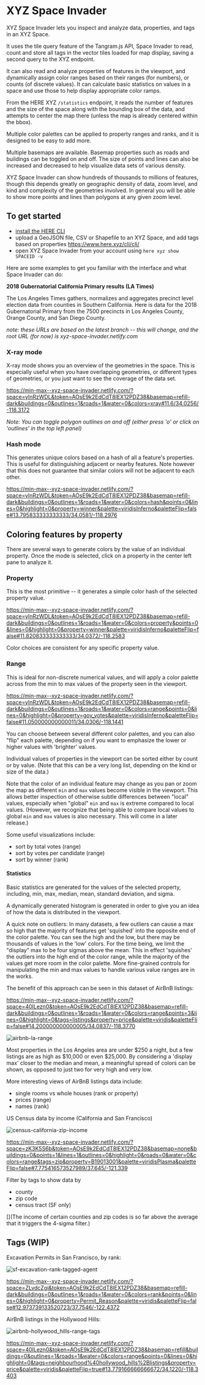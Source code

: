# XYZ Space Invader

XYZ Space Invader lets you inspect and analyze data, properties, and tags in an XYZ Space.

It uses the tile query feature of the Tangram.js API, Space Invader to read, count and store all tags in the vector tiles loaded for map display, saving a second query to the XYZ endpoint.

It can also read and analyze properties of features in the viewport, and dynamically assign color ranges based on their ranges (for numbers), or counts (of discrete values). It can calculate basic statistics on values in a space and use those to help display appropriate color ramps.

From the HERE XYZ `/statistics` endpoint, it reads the number of features and the size of the space along with the bounding box of the data, and attempts to center the map there (unless the map is already centered within the bbox).

Multiple color palettes can be applied to property ranges and ranks, and it is designed to be easy to add more.

Multiple basemaps are available. Basemap properties such as roads and buildings can be toggled on and off. The size of points and lines can also be increased and decreased to help visualize data sets of various density. 

XYZ Space Invader can show hundreds of thousands to millions of features, though this depends greatly on geographic density of data, zoom level, and kind and complexity of the geometries involved. In general you will be able to show more points and lines than polygons at any given zoom level.

## To get started

- [install the HERE CLI](https://www.here.xyz/cli/)
- upload a GeoJSON file, CSV or Shapefile to an XYZ Space, and add tags based on properties https://www.here.xyz/cli/cli/
- open XYZ Space Invader from your account using `here xyz show SPACEID -v`

Here are some examples to get you familiar with the interface and what Space Invader can do:

**2018 Gubernatorial California Primary results (LA Times)**

The Los Angeles Times gathers, normalizes and aggregates precinct level election data from counties in Southern California. Here is data for the 2018 Gubernatorial Primary from the 7500 precincts in Los Angeles County, Orange County, and San Diego County. 

_note: these URLs are based on the latest branch -- this will change, and the root URL (for now) is xyz-space-invader.netlify.com_

### X-ray mode

X-ray mode shows you an overview of the geometries in the space. This is especially useful when you have overlapping geometries, or different types of geometries, or you just want to see the coverage of the data set.

https://min-max--xyz-space-invader.netlify.com/?space=ylnRzWDL&token=AOsE9k2EdCdT8lEX12PDZ38&basemap=refill-dark&buildings=0&outlines=1&roads=1&water=0&colors=xray#11.6/34.0256/-118.3172

_Note: You can toggle polygon outlines on and off (either press 'o' or click on 'outlines' in the top left panel)_

### Hash mode

This generates unique colors based on a hash of all a feature's properties. This is useful for distinguishing adjacent or nearby features. Note however that this does not guarantee that similar colors will not be adjacent to each other. 

https://min-max--xyz-space-invader.netlify.com/?space=ylnRzWDL&token=AOsE9k2EdCdT8lEX12PDZ38&basemap=refill-dark&buildings=0&outlines=1&roads=1&water=0&colors=hash&points=0&lines=0&highlight=0&property=winner&palette=viridisInferno&paletteFlip=false#13.795833333333333/34.0581/-118.2976

## Coloring features by property

There are several ways to generate colors by the value of an individual property. Once the mode is selected, click on a property in the center left pane to analyze it.

### Property

This is the most primitive -- it generates a simple color hash of the selected property value.

https://min-max--xyz-space-invader.netlify.com/?space=ylnRzWDL&token=AOsE9k2EdCdT8lEX12PDZ38&basemap=refill-dark&buildings=0&outlines=1&roads=1&water=0&colors=property&points=0&lines=0&highlight=0&property=winner&palette=viridisInferno&paletteFlip=false#11.820833333333333/34.0372/-118.2583

Color choices are consistent for any specific property value.

### Range

This is ideal for non-discrete numerical values, and will apply a color palette across from the min to max values of the property seen in the viewport.

https://min-max--xyz-space-invader.netlify.com/?space=ylnRzWDL&token=AOsE9k2EdCdT8lEX12PDZ38&basemap=refill-dark&buildings=0&outlines=1&roads=1&water=0&colors=range&points=0&lines=0&highlight=0&property=gov_votes&palette=viridisInferno&paletteFlip=false#11.050000000000011/34.0306/-118.1441

You can choose between several different color palettes, and you can also "flip" each palette, depending on if you want to emphasize the lower or higher values with 'brighter' values.

Individual values of properties in the viewport can be sorted either by count or by value. (Note that this can be a very long list, depending on the kind or size of the data.)

Note that the color of an individual feature may change as you pan or zoom the map as different `min` and `max` values become visible in the viewport. This allows better inspection of otherwise subtle differences between "local" values, especially when "global" `min` and `max` is extreme compared to local values. (However, we recognize that being able to compare local values to global `min` and `max` values is also necessary. This will come in a later release.)

Some useful visualizations include:

- sort by total votes (range)
- sort by votes per candidate (range)
- sort by winner (rank)

#### Statistics

Basic statistics are generated for the values of the selected property, including, min, max, median, mean, standard deviation, and sigma.

A dynamically generated histogram is generated in order to give you an idea of how the data is distributed in the viewport.

A quick note on outliers: In many datasets, a few outliers can cause a max so high that the majority of features get 'squished' into the opposite end of the color palette. You can see the high and the low, but there may be thousands of values in the 'low' colors. For the time being, we limit the "display" max to be four sigmas above the mean. This in effect 'squishes' the outliers into the high end of the color range, while the majority of the values get more room in the color palette. More fine-grained controls for manipulating the min and max values to handle various value ranges are in the works.

The benefit of this approach can be seen in this dataset of AirBnB listings:

https://min-max--xyz-space-invader.netlify.com/?space=40ILezn0&token=AOsE9k2EdCdT8lEX12PDZ38&basemap=refill-dark&buildings=0&outlines=1&roads=1&water=0&colors=range&points=3&lines=0&highlight=0&tags=listings&property=price&palette=viridis&paletteFlip=false#14.200000000000005/34.0837/-118.3770

![airbnb-la-range](screenshots/airbnb-la-range.png)

Most properties in the Los Angeles area are under $250 a night, but a few listings are as high as $10,000 or even $25,000. By considering a 'display max' closer to the median and mean, a meaningful spread of colors can be shown, as opposed to just two for very high and very low.

More interesting views of AirBnB listings data include:

- single rooms vs whole houses (rank or property)
- prices (range)
- names (rank)


US Census data by income (California and San Francisco)

![census-california-zip-income](/screenshots/census-california-zip-income.png)

https://min-max--xyz-space-invader.netlify.com/?space=zK3K5S6b&token=AOsE9k2EdCdT8lEX12PDZ38&basemap=none&buildings=0&points=1&lines=1&outlines=0&highlight=0&roads=0&water=0&colors=range&tags=zip&property=B19013001&palette=viridisPlasma&paletteFlip=false#7.775416573527989/37.645/-121.339

Filter by tags to show data by

- county
- zip code
- census tract (SF only)

[](The income of certain counties and zip codes is so far above the average that it triggers the 4-sigma filter.)

## Tags (WIP)

Excavation Permits in San Francisco, by rank:

![sf-excavation-rank-tagged-agent](screenshots/sf-excavation-rank-tagged-agent.png)

https://min-max--xyz-space-invader.netlify.com/?space=ZLvdcZgi&token=AOsE9k2EdCdT8lEX12PDZ38&basemap=refill-dark&buildings=0&outlines=1&roads=1&water=0&colors=rank&points=0&lines=0&highlight=0&property=Permit_Reason&palette=viridis&paletteFlip=false#12.973739133520723/37.7546/-122.4372

AirBnB listings in the Hollywood Hills:

![airbnb-hollywood_hills-range-tags](screenshots/airbnb-hollywood_hills-range-tags.png)

https://min-max--xyz-space-invader.netlify.com/?space=40ILezn0&token=AOsE9k2EdCdT8lEX12PDZ38&basemap=refill&buildings=0&outlines=1&roads=1&water=0&colors=range&points=0&lines=0&highlight=0&tags=neighbourhood%40hollywood_hills%2Blistings&property=price&palette=viridis&paletteFlip=true#13.779166666666672/34.1220/-118.3403

